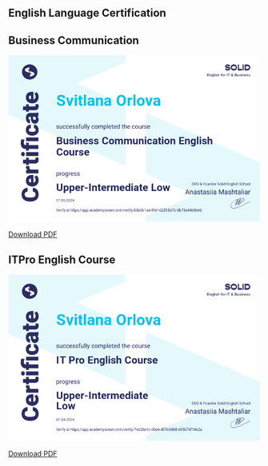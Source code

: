 ## English Language Certification

## Business Communication

[![Business Communication](/crt/BSC_certificate.png)](/crt/b8a0c1aa-8fef-4225-bb7c-8b76a44b8ded.pdf)

[Download PDF](/crt/b8a0c1aa-8fef-4225-bb7c-8b76a44b8ded.pdf)

## ITPro English Course

[![ITPro English Course](/crt/7ed26e1c-d0a6-4f74-b8b8-d65b74f14e2a.png)](/crt/7ed26e1c-d0a6-4f74-b8b8-d65b74f14e2a.png)

[Download PDF](/crt/7ed26e1c-d0a6-4f74-b8b8-d65b74f14e2a.pdf)

